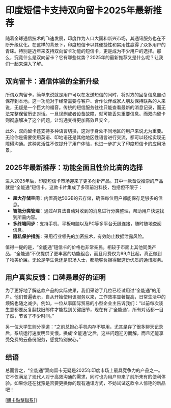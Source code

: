 # 印度短信卡支持双向留卡2025年最新推荐

随着全球通信技术的飞速发展，印度作为人口大国和新兴市场，其通讯服务也在不断升级优化。在这样的背景下，印度短信卡以其便捷性和实用性赢得了众多用户的青睐。特别是近年来支持双向留卡功能的短信卡，更是成为不少用户的选择。那么，究竟什么是双向留卡？它有哪些优势？2025年的最新推荐又是什么呢？让我们一起来深入了解。

## 双向留卡：通信体验的全新升级

所谓双向留卡，简单来说就是用户可以在发送短信的同时，将对方的回复信息自动保存到本地。这一功能对于经常需要与客户、合作伙伴或家人朋友保持联系的人来说，无疑是一个巨大的福音。传统的短信服务往往只能查看最新的消息记录，而无法完整保留历史对话。一旦误删或者设备故障，就可能丢失重要信息。而双向留卡则彻底解决了这个问题，让沟通变得更加高效且安全。

此外，双向留卡还支持多种语言切换，这对于身处不同地区的用户来说尤为重要。无论你是需要使用英语、印地语还是其他地区性语言进行交流，都可以轻松实现无障碍沟通。这种灵活性不仅提升了用户体验，也进一步扩大了印度短信卡的应用场景。

## 2025年最新推荐：功能全面且性价比高的选择

进入2025年后，印度短信卡市场迎来了更多创新产品。其中一款备受推崇的产品就是“全能通”短信卡。这款卡片集成了多项前沿科技，包括但不限于：

- **超大存储空间**：内置高达50GB的云存储，确保每位用户都能保存足够多的信息。
- **智能分类管理**：通过AI算法自动对收到的消息进行分类整理，帮助用户快速找到所需内容。
- **多终端同步**：支持手机、平板电脑以及PC等多平台无缝连接，随时随地查阅信息。
- **隐私保护措施**：采用行业领先的加密技术，有效防止数据泄露风险。

值得一提的是，“全能通”短信卡的价格也非常亲民。相较于市面上其他同类产品，“全能通”不仅提供了更丰富的功能组合，而且月费仅为99卢比起，真正做到了物美价廉。无论是学生党还是职场人士，都能够负担得起这份优质的通讯服务。

## 用户真实反馈：口碑是最好的证明

为了更好地了解这款产品的实际效果，我们采访了几位已经试用过“全能通”的用户。他们普遍表示，自从开始使用该服务以来，工作效率显著提高，日常生活中的烦恼也随之减少。例如，一位从事国际贸易的小型企业主告诉我们：“以前每次谈生意都要反复翻找旧邮件才能找到关键细节，现在有了‘全能通’，所有对话都一目了然，节省了不少时间。”

另一位大学生则分享道：“之前总担心手机内存不够用，尤其是存了很多聊天记录后，系统运行速度明显变慢。换成‘全能通’之后，这些问题迎刃而解，而且还能享受免费的云备份服务，感觉特别安心。”

## 结语

总而言之，“全能通”双向留卡无疑是2025年印度市场上最具竞争力的产品之一。它不仅满足了现代人对于高效沟通的需求，同时也为用户带来了前所未有的便利体验。如果你还在犹豫是否要更换你的现有通讯方式，不妨试试这款令人惊艳的新品吧！

[[購卡點擊聯系](https://t.me/s/SXDXQF)]]